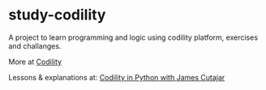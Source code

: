 # study-codility

A project to learn programming and logic using codility platform, exercises and challanges.

More at [Codility](https://app.codility.com/programmers/lessons/)

Lessons & explanations at: [Codility in Python with James Cutajar](https://www.udemy.com/share/1024dEAkIYdlxXTH4=/)
